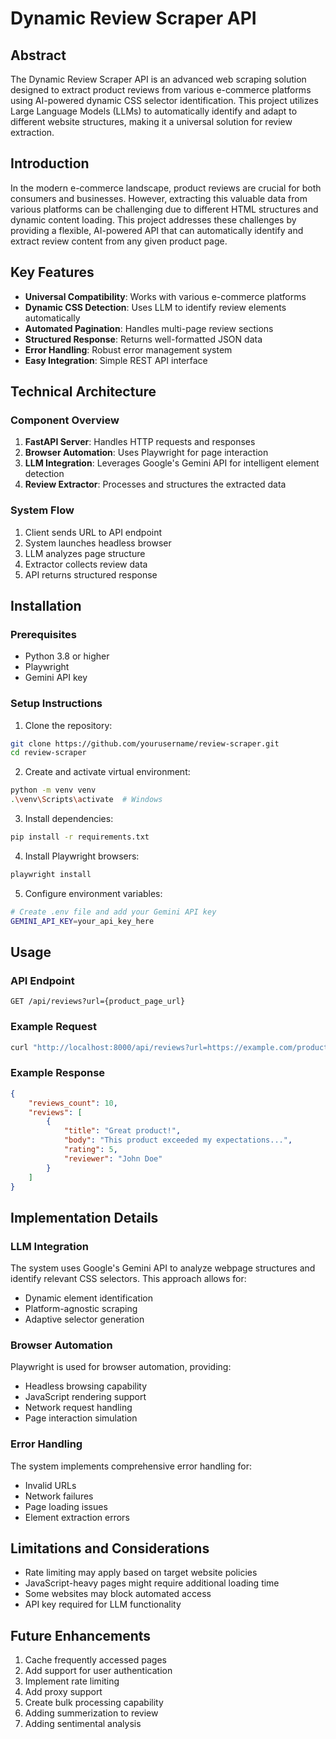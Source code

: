 # Dynamic Review Scraper API

## Abstract
The Dynamic Review Scraper API is an advanced web scraping solution designed to extract product reviews from various e-commerce platforms using AI-powered dynamic CSS selector identification. This project utilizes Large Language Models (LLMs) to automatically identify and adapt to different website structures, making it a universal solution for review extraction.

## Introduction
In the modern e-commerce landscape, product reviews are crucial for both consumers and businesses. However, extracting this valuable data from various platforms can be challenging due to different HTML structures and dynamic content loading. This project addresses these challenges by providing a flexible, AI-powered API that can automatically identify and extract review content from any given product page.

## Key Features
- **Universal Compatibility**: Works with various e-commerce platforms
- **Dynamic CSS Detection**: Uses LLM to identify review elements automatically
- **Automated Pagination**: Handles multi-page review sections
- **Structured Response**: Returns well-formatted JSON data
- **Error Handling**: Robust error management system
- **Easy Integration**: Simple REST API interface

## Technical Architecture

### Component Overview
1. **FastAPI Server**: Handles HTTP requests and responses
2. **Browser Automation**: Uses Playwright for page interaction
3. **LLM Integration**: Leverages Google's Gemini API for intelligent element detection
4. **Review Extractor**: Processes and structures the extracted data

### System Flow
1. Client sends URL to API endpoint
2. System launches headless browser
3. LLM analyzes page structure
4. Extractor collects review data
5. API returns structured response

## Installation

### Prerequisites
- Python 3.8 or higher
- Playwright
- Gemini API key

### Setup Instructions
1. Clone the repository:
```bash
git clone https://github.com/yourusername/review-scraper.git
cd review-scraper
```

2. Create and activate virtual environment:
```bash
python -m venv venv
.\venv\Scripts\activate  # Windows
```

3. Install dependencies:
```bash
pip install -r requirements.txt
```

4. Install Playwright browsers:
```bash
playwright install
```

5. Configure environment variables:
```bash
# Create .env file and add your Gemini API key
GEMINI_API_KEY=your_api_key_here
```

## Usage

### API Endpoint
```
GET /api/reviews?url={product_page_url}
```

### Example Request
```bash
curl "http://localhost:8000/api/reviews?url=https://example.com/product"
```

### Example Response
```json
{
    "reviews_count": 10,
    "reviews": [
        {
            "title": "Great product!",
            "body": "This product exceeded my expectations...",
            "rating": 5,
            "reviewer": "John Doe"
        }
    ]
}
```

## Implementation Details

### LLM Integration
The system uses Google's Gemini API to analyze webpage structures and identify relevant CSS selectors. This approach allows for:
- Dynamic element identification
- Platform-agnostic scraping
- Adaptive selector generation

### Browser Automation
Playwright is used for browser automation, providing:
- Headless browsing capability
- JavaScript rendering support
- Network request handling
- Page interaction simulation

### Error Handling
The system implements comprehensive error handling for:
- Invalid URLs
- Network failures
- Page loading issues
- Element extraction errors

## Limitations and Considerations
- Rate limiting may apply based on target website policies
- JavaScript-heavy pages might require additional loading time
- Some websites may block automated access
- API key required for LLM functionality

## Future Enhancements
1. Cache frequently accessed pages
2. Add support for user authentication
3. Implement rate limiting
4. Add proxy support
5. Create bulk processing capability
6. Adding summerization to review
7. Adding sentimental analysis 
